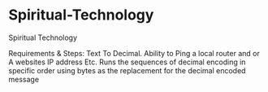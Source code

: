 # Spiritual-Technology
Spiritual Technology



Requirements & Steps: Text To Decimal. 
Ability to Ping a local router and or A websites IP address Etc.
Runs the sequences of decimal encoding in specific order using bytes as the replacement for the decimal encoded message

